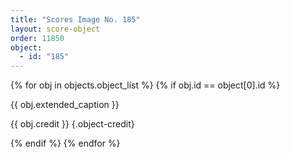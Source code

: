 ```yaml
---
title: "Scores Image No. 185"
layout: score-object
order: 11850
object:
  - id: "185"
---
```


{% for obj in objects.object_list %}
{% if obj.id == object[0].id %}

{{ obj.extended_caption }}

{{ obj.credit }} {.object-credit}

{% endif %}
{% endfor %}
